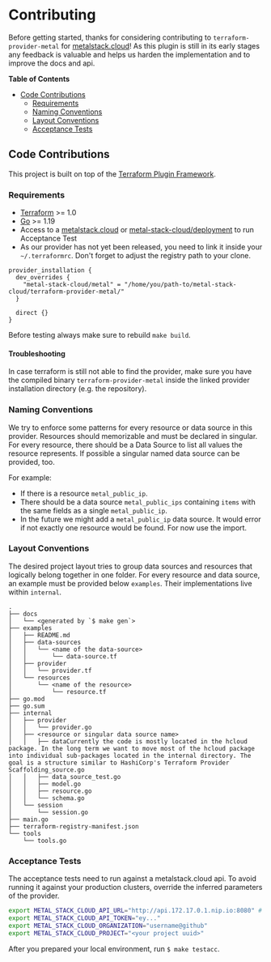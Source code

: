 # Contributing

Before getting started, thanks for considering contributing to `terraform-provider-metal` for [metalstack.cloud](https://metalstack.cloud)!
As this plugin is still in its early stages any feedback is valuable and helps us harden the implementation and to improve the docs and api.

**Table of Contents**

- [Code Contributions](#Code_Contributions)
  - [Requirements](#Requirements)
  - [Naming Conventions](#Naming_Conventions)
  - [Layout Conventions](#Layout_Conventions)
  - [Acceptance Tests](#Acceptance_Tests)

## Code Contributions

This project is built on top of the [Terraform Plugin Framework](https://github.com/hashicorp/terraform-plugin-framework).

### Requirements

- [Terraform](https://developer.hashicorp.com/terraform/downloads) >= 1.0
- [Go](https://golang.org/doc/install) >= 1.19
- Access to a [metalstack.cloud](https://metalstack.cloud) or [metal-stack-cloud/deployment](https://github.com/metal-stack-cloud/deployment) to run Acceptance Test
- As our provider has not yet been released, you need to link it inside your `~/.terraformrc`. Don't forget to adjust the registry path to your clone.

```
provider_installation {
  dev_overrides {
    "metal-stack-cloud/metal" = "/home/you/path-to/metal-stack-cloud/terraform-provider-metal/"
  }

  direct {}
}
```

Before testing always make sure to rebuild `make build`.

#### Troubleshooting

In case terraform is still not able to find the provider, make sure you have the compiled binary `terraform-provider-metal` inside the linked provider installation directory (e.g. the repository).

### Naming Conventions

We try to enforce some patterns for every resource or data source in this provider.
Resources should memorizable and must be declared in singular.
For every resource, there should be a Data Source to list all values the resource represents.
If possible a singular named data source can be provided, too.

For example:

- If there is a resource `metal_public_ip`.
- There should be a data source `metal_public_ips` containing `items` with the same fields as a single `metal_public_ip`.
- In the future we might add a `metal_public_ip` data source. It would error if not exactly one resource would be found. For now use the import.

### Layout Conventions

The desired project layout tries to group data sources and resources that logically belong together in one folder.
For every resource and data source, an example must be provided below `examples`. Their implementations live within `internal`.

```
.
├── docs
│   └── <generated by `$ make gen`>
├── examples
│   ├── README.md
│   ├── data-sources
│   │   └── <name of the data-source>
│   │       └── data-source.tf
│   ├── provider
│   │   └── provider.tf
│   └── resources
│       └── <name of the resource>
│           └── resource.tf
├── go.mod
├── go.sum
├── internal
│   ├── provider
│   │   └── provider.go
│   ├── <resource or singular data source name>
│   │   ├── dataCurrently the code is mostly located in the hcloud package. In the long term we want to move most of the hcloud package into individual sub-packages located in the internal directory. The goal is a structure similar to HashiCorp's Terraform Provider Scaffolding_source.go
│   │   ├── data_source_test.go
│   │   ├── model.go
│   │   ├── resource.go
│   │   └── schema.go
│   └── session
│       └── session.go
├── main.go
├── terraform-registry-manifest.json
└── tools
    └── tools.go
```

### Acceptance Tests

The acceptance tests need to run against a metalstack.cloud api. To avoid running it against your production clusters, override the inferred parameters of the provider.

```bash
export METAL_STACK_CLOUD_API_URL="http://api.172.17.0.1.nip.io:8080" # in case you are using metal-stack-cloud/cloud-lab
export METAL_STACK_CLOUD_API_TOKEN="ey..."
export METAL_STACK_CLOUD_ORGANIZATION="username@github"
export METAL_STACK_CLOUD_PROJECT="<your project uuid>"
```

After you prepared your local environment, run `$ make testacc`.
